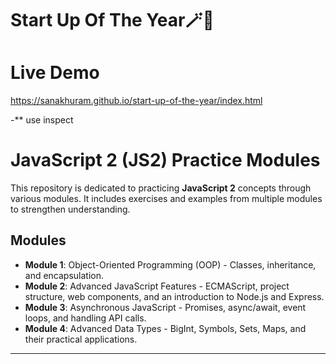 # Start Up Of The Year🪄🐞
# Live Demo
https://sanakhuram.github.io/start-up-of-the-year/index.html

-** use inspect 

# JavaScript 2 (JS2) Practice Modules

This repository is dedicated to practicing **JavaScript 2** concepts through various modules. It includes exercises and examples from multiple modules to strengthen understanding.

## Modules

- **Module 1**: Object-Oriented Programming (OOP) - Classes, inheritance, and encapsulation.
- **Module 2**: Advanced JavaScript Features - ECMAScript, project structure, web components, and an introduction to Node.js and Express.
- **Module 3**: Asynchronous JavaScript - Promises, async/await, event loops, and handling API calls.
- **Module 4**: Advanced Data Types - BigInt, Symbols, Sets, Maps, and their practical applications.

---

